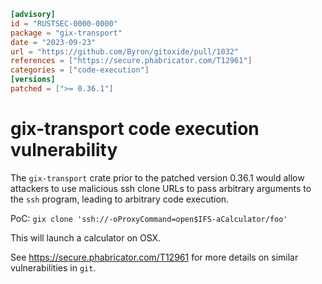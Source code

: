 ```toml
[advisory]
id = "RUSTSEC-0000-0000"
package = "gix-transport"
date = "2023-09-23"
url = "https://github.com/Byron/gitoxide/pull/1032"
references = ["https://secure.phabricator.com/T12961"]
categories = ["code-execution"]
[versions]
patched = [">= 0.36.1"]
```

# gix-transport code execution vulnerability

The `gix-transport` crate prior to the patched version 0.36.1 would allow attackers to
use malicious ssh clone URLs to pass arbitrary arguments to the `ssh` program, leading
to arbitrary code execution.

PoC: `gix clone 'ssh://-oProxyCommand=open$IFS-aCalculator/foo'`

This will launch a calculator on OSX.

See https://secure.phabricator.com/T12961 for more details on similar vulnerabilities in `git`.

